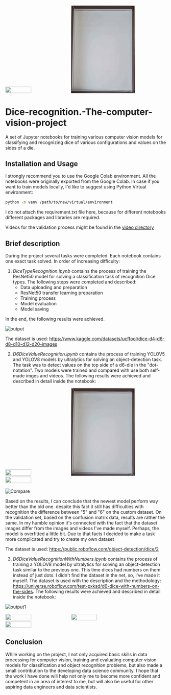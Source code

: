 <p float="center">
<img src="/GIFs/1.gif" width="40%" height="40%"/>
<img src="/GIFs/6.gif" width="40%" height="40%"/>
</p>

# Dice-recognition.-The-computer-vision-project

A set of Jupyter notebooks for training various computer vision models for classifying and recognizing dice of various configurations and values on the sides of a die. 

## Installation and Usage 

I strongly recommend you to use the Google Colab environment. All the notebooks were originally exported from the Google Colab. In case if you want to train models locally, I'd like to suggest using Python Virtual environment:

```sh
python -m venv /path/to/new/virtual/environment
```
I do not attach the requirement.txt file here, because for different notebooks different packages and libraries are required. 

Videos for the validation process might be found in the [video directory](/videos)

## Brief description

During the project several tasks were completed. Each notebook contains one exact task solved. In order of increasing difficulty:

1. *DiceTypeRecognition.ipynb* contains the process of training the ResNet50 model for solving a classification task of recognition Dice types. The following steps were completed and described:
    - Data uploading and preparation
    - ResNet50 transfer learning preparation
    - Training process
    - Model evaluation
    - Model saving

In the end, the following results were achieved. 

![output](https://github.com/gruzdev-as/Dice-recognition.-The-computer-vision-project/assets/75714678/c5d0d8eb-c4a1-4efc-94d4-43bce568bf66)

The dataset is used: https://www.kaggle.com/datasets/ucffool/dice-d4-d6-d8-d10-d12-d20-images

2. *D6DiceValueRecognition.ipynb* contains the process of training YOLOV5 and YOLOV8 models by ultralytics for solving an object-detection task. The task was to detect values on the top side of a d6-die in the "dot-notation". Two models were trained and compared with use both self-made imges and videos. The following results were achieved and described in detail inside the notebook:


<p float="center">
<img src="/GIFs/5.gif" width="40%" height="40%"/>
<img src="/GIFs/6.gif" width="40%" height="40%"/>
<img src="/GIFs/7.gif" width="40%" height="40%"/>
</p>


![Compare](https://github.com/gruzdev-as/Dice_recognition.The-computer-vision-project/assets/75714678/7415790d-2b51-41c9-af6b-faf5b59763d4)


Based on the results, I can conclude that the newest model perform way better than the old one. despite this fact it still has difficulties with recognition the difference between "5" and "6" on the custom dataset. On the validation set, based on the confusion matrix data, results are rather the same. In my humble opinion it's connected with the fact that the dataset images differ from the images and videos I've made myself. Perhaps, the model is overfitted a little bit. Due to that facts I decided to make a task more complicated and try to create my own dataset 

The dataset is used: https://public.roboflow.com/object-detection/dice/2

3. *D6DiceValueRecognitionWithNumbers.ipynb* contains the process of training a YOLOV8 model by ultralytics for solving an object-detection task similar to the previous one. This time dices had numbers on them instead of just dots. I didn't find the dataset in the net, so, I've made it myself. The dataset is used with the description and the methodology: https://universe.roboflow.com/test-pxksd/d6-dice-with-numbers-on-the-sides. The following results were achieved and described in detail inside the notebook:

![output1](https://github.com/gruzdev-as/Dice-recognition.-The-computer-vision-project/assets/75714678/5ef2a57c-cab9-4da9-b980-919edde28d24)

<p float="left">
<img src="/GIFs/1.gif" width="40%" height="40%"/>
<img src="/GIFs/2.gif" width="40%" height="40%"/>
<img src="/GIFs/3.gif" width="40%" height="40%"/>
</p>

## Conclusion 

While working on the project, I not only acquired basic skills in data processing for computer vision, training and evaluating computer vision models for classification and object recognition problems, but also made a small contribution to the developing data science community. I hope that the work I have done will help not only me to become more confident and competent in an area of interest to me, but will also be useful for other aspiring data engineers and data scientists.

